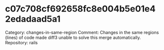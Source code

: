 # c07c708cf692658fc8e004b5e01e42edadaad5a1

Category: changes-in-same-region
Comment: Changes in the same regions (lines) of code made diff3 unable to solve this merge automatically.
Repository: rails